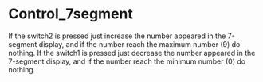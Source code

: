 # Control_7segment
If the switch2 is pressed just increase the number appeared in the 7-segment display, and if the number reach the maximum number (9) do nothing.  If the switch1 is pressed just decrease the number appeared in the 7-segment display, and if the number reach the minimum number (0) do nothing.
